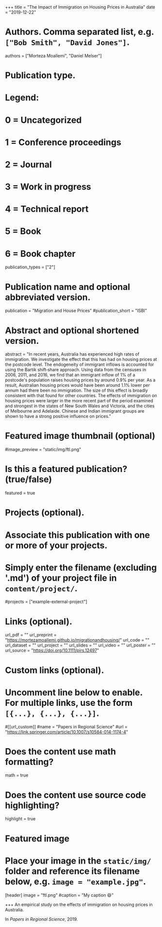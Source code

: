 +++
title = "The Impact of Immigration on Housing Prices in Australia"
date = "2019-12-22"

# Authors. Comma separated list, e.g. `["Bob Smith", "David Jones"]`.

authors = ["Morteza Moallemi", "Daniel Melser"]

# Publication type.
# Legend:
# 0 = Uncategorized
# 1 = Conference proceedings
# 2 = Journal
# 3 = Work in progress
# 4 = Technical report
# 5 = Book
# 6 = Book chapter
publication_types = ["2"]

# Publication name and optional abbreviated version.
publication = "Migration and House Prices"
#publication_short = "ISBI"

# Abstract and optional shortened version.

abstract = "In recent years, Australia has experienced high rates of immigration. We investigate the effect that this has had on housing prices at the postcode level. The endogeneity of immigrant inflows is accounted for using the Bartik shift‐share approach. Using data from the censuses in 2006, 2011, and 2016, we find that an immigrant inflow of 1% of a postcode's population raises housing prices by around 0.9% per year. As a result, Australian housing prices would have been around 1.1% lower per annum had there been no immigration. The size of this effect is broadly consistent with that found for other countries. The effects of immigration on housing prices were larger in the more recent part of the period examined and strongest in the states of New South Wales and Victoria, and the cities of Melbourne and Adelaide. Chinese and Indian immigrant groups are shown to have a strong positive influence on prices."

# Featured image thumbnail (optional)
#image_preview = "static/img/ftl.png"

# Is this a featured publication? (true/false)
featured = true

# Projects (optional).
#   Associate this publication with one or more of your projects.
#   Simply enter the filename (excluding '.md') of your project file in `content/project/`.
#projects = ["example-external-project"]

# Links (optional).
url_pdf = ""
url_preprint = "https://mortezamoallemi.github.io/migrationandhousing/"
url_code = ""
url_dataset = ""
url_project = ""
url_slides = ""
url_video = ""
url_poster = ""
url_source = "https://doi.org/10.1111/pirs.12497"

# Custom links (optional).
#   Uncomment line below to enable. For multiple links, use the form `[{...}, {...}, {...}]`.
#[[url_custom]]
#name = "Papers in Regional Science"
#url = "https://link.springer.com/article/10.1007/s10584-014-1174-4"

# Does the content use math formatting?
math = true

# Does the content use source code highlighting?
highlight = true
  
# Featured image
# Place your image in the `static/img/` folder and reference its filename below, e.g. `image = "example.jpg"`.
[header]
image = "ftl.png"
#caption = "My caption :smile:"

+++
An empirical study on the effects of immigration on housing prices in Australia.  

In *Papers in Regional Science*, 2019. 

